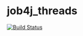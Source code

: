 # job4j_threads

[![Build Status](https://travis-ci.com/Katerina163/job4j_threads.svg?branch=main)](https://travis-ci.com/Katerina163/job4j_threads)
